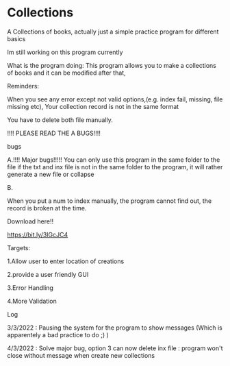 # Collections
A Collections of books, actually just a simple practice program for different basics


Im still working on this program currently




What is the program doing:
This program allows you to make a collections of books and it can be modified after that,




Reminders:


When you see any error except not valid options,(e.g. index fail, missing, file missing etc), Your collection record is not in the same format


You have to delete both file manually.




!!!! PLEASE READ THE A BUGS!!!!

bugs

A.!!!! Major bugs!!!!!
You can only use this program in the same folder to the file
if the txt and inx file is not in the same folder to the program, it will rather generate a new file or collapse

B.


When you put a num to index manually, the program cannot find out, the record is broken at the time.





Download here!!


https://bit.ly/3IGcJC4


Targets:

1.Allow user to enter location of creations


2.provide a user friendly GUI

3.Error Handling

4.More Validation

Log

3/3/2022 : Pausing the system for the program to show messages (Which is apparentely a bad practice to do ;) )

4/3/2022 : Solve major bug, option 3 can now delete inx file 
         : program won't close without message when create new collections
         

